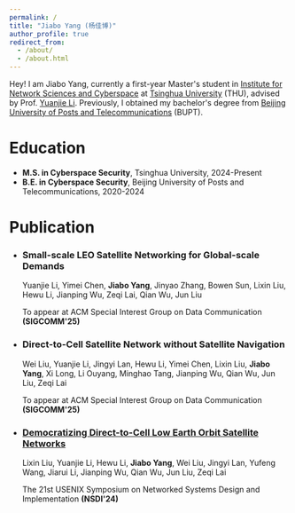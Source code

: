 ```yaml
---
permalink: /
title: "Jiabo Yang (杨佳博)"
author_profile: true
redirect_from: 
  - /about/
  - /about.html
---
```


Hey! I am Jiabo Yang, currently a first-year Master's student in [Institute for Network Sciences and Cyberspace](https://www.insc.tsinghua.edu.cn/) at [Tsinghua University](https://www.tsinghua.edu.cn/) (THU), advised by Prof. [Yuanjie Li](http://www.yuanjiel.com/). Previously, I obtained my bachelor's degree from [Beijing University of Posts and Telecommunications](https://www.bupt.edu.cn/) (BUPT).

Education
======
- **M.S. in Cyberspace Security**, Tsinghua University, 2024-Present
- **B.E. in Cyberspace Security**, Beijing University of Posts and Telecommunications, 2020-2024

Publication
======
- ### Small-scale LEO Satellite Networking for Global-scale Demands

  Yuanjie Li, Yimei Chen, **Jiabo Yang**, Jinyao Zhang, Bowen Sun, Lixin Liu, Hewu Li, Jianping Wu, Zeqi Lai, Qian Wu, Jun Liu
  
  To appear at ACM Special Interest Group on Data Communication **(SIGCOMM'25)**

- ### Direct-to-Cell Satellite Network without Satellite Navigation

  Wei Liu, Yuanjie Li, Jingyi Lan, Hewu Li, Yimei Chen, Lixin Liu, **Jiabo Yang**, Xi Long, Li Ouyang, Minghao Tang, Jianping Wu, Qian Wu, Jun Liu, Zeqi Lai
  
  To appear at ACM Special Interest Group on Data Communication **(SIGCOMM'25)**

- ### [Democratizing Direct-to-Cell Low Earth Orbit Satellite Networks](https://www.usenix.org/system/files/nsdi24-liu-lixin.pdf)

  Lixin Liu, Yuanjie Li, Hewu Li, **Jiabo Yang**, Wei Liu, Jingyi Lan, Yufeng Wang, Jiarui Li, Jianping Wu, Qian Wu, Jun Liu, Zeqi Lai
  
  The 21st USENIX Symposium on Networked Systems Design and Implementation **(NSDI'24)**